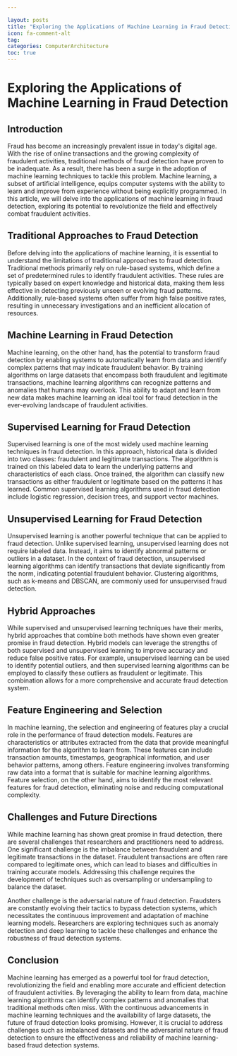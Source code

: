 ```yaml
---

layout: posts
title: "Exploring the Applications of Machine Learning in Fraud Detection"
icon: fa-comment-alt
tag:      
categories: ComputerArchitecture
toc: true
---
```




# Exploring the Applications of Machine Learning in Fraud Detection

## Introduction

Fraud has become an increasingly prevalent issue in today's digital age. With the rise of online transactions and the growing complexity of fraudulent activities, traditional methods of fraud detection have proven to be inadequate. As a result, there has been a surge in the adoption of machine learning techniques to tackle this problem. Machine learning, a subset of artificial intelligence, equips computer systems with the ability to learn and improve from experience without being explicitly programmed. In this article, we will delve into the applications of machine learning in fraud detection, exploring its potential to revolutionize the field and effectively combat fraudulent activities.

## Traditional Approaches to Fraud Detection

Before delving into the applications of machine learning, it is essential to understand the limitations of traditional approaches to fraud detection. Traditional methods primarily rely on rule-based systems, which define a set of predetermined rules to identify fraudulent activities. These rules are typically based on expert knowledge and historical data, making them less effective in detecting previously unseen or evolving fraud patterns. Additionally, rule-based systems often suffer from high false positive rates, resulting in unnecessary investigations and an inefficient allocation of resources.

## Machine Learning in Fraud Detection

Machine learning, on the other hand, has the potential to transform fraud detection by enabling systems to automatically learn from data and identify complex patterns that may indicate fraudulent behavior. By training algorithms on large datasets that encompass both fraudulent and legitimate transactions, machine learning algorithms can recognize patterns and anomalies that humans may overlook. This ability to adapt and learn from new data makes machine learning an ideal tool for fraud detection in the ever-evolving landscape of fraudulent activities.

## Supervised Learning for Fraud Detection

Supervised learning is one of the most widely used machine learning techniques in fraud detection. In this approach, historical data is divided into two classes: fraudulent and legitimate transactions. The algorithm is trained on this labeled data to learn the underlying patterns and characteristics of each class. Once trained, the algorithm can classify new transactions as either fraudulent or legitimate based on the patterns it has learned. Common supervised learning algorithms used in fraud detection include logistic regression, decision trees, and support vector machines.

## Unsupervised Learning for Fraud Detection

Unsupervised learning is another powerful technique that can be applied to fraud detection. Unlike supervised learning, unsupervised learning does not require labeled data. Instead, it aims to identify abnormal patterns or outliers in a dataset. In the context of fraud detection, unsupervised learning algorithms can identify transactions that deviate significantly from the norm, indicating potential fraudulent behavior. Clustering algorithms, such as k-means and DBSCAN, are commonly used for unsupervised fraud detection.

## Hybrid Approaches

While supervised and unsupervised learning techniques have their merits, hybrid approaches that combine both methods have shown even greater promise in fraud detection. Hybrid models can leverage the strengths of both supervised and unsupervised learning to improve accuracy and reduce false positive rates. For example, unsupervised learning can be used to identify potential outliers, and then supervised learning algorithms can be employed to classify these outliers as fraudulent or legitimate. This combination allows for a more comprehensive and accurate fraud detection system.

## Feature Engineering and Selection

In machine learning, the selection and engineering of features play a crucial role in the performance of fraud detection models. Features are characteristics or attributes extracted from the data that provide meaningful information for the algorithm to learn from. These features can include transaction amounts, timestamps, geographical information, and user behavior patterns, among others. Feature engineering involves transforming raw data into a format that is suitable for machine learning algorithms. Feature selection, on the other hand, aims to identify the most relevant features for fraud detection, eliminating noise and reducing computational complexity.

## Challenges and Future Directions

While machine learning has shown great promise in fraud detection, there are several challenges that researchers and practitioners need to address. One significant challenge is the imbalance between fraudulent and legitimate transactions in the dataset. Fraudulent transactions are often rare compared to legitimate ones, which can lead to biases and difficulties in training accurate models. Addressing this challenge requires the development of techniques such as oversampling or undersampling to balance the dataset.

Another challenge is the adversarial nature of fraud detection. Fraudsters are constantly evolving their tactics to bypass detection systems, which necessitates the continuous improvement and adaptation of machine learning models. Researchers are exploring techniques such as anomaly detection and deep learning to tackle these challenges and enhance the robustness of fraud detection systems.

## Conclusion

Machine learning has emerged as a powerful tool for fraud detection, revolutionizing the field and enabling more accurate and efficient detection of fraudulent activities. By leveraging the ability to learn from data, machine learning algorithms can identify complex patterns and anomalies that traditional methods often miss. With the continuous advancements in machine learning techniques and the availability of large datasets, the future of fraud detection looks promising. However, it is crucial to address challenges such as imbalanced datasets and the adversarial nature of fraud detection to ensure the effectiveness and reliability of machine learning-based fraud detection systems.